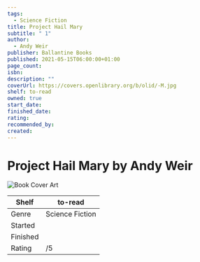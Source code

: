 ```yaml
---
tags:
  - Science Fiction
title: Project Hail Mary
subtitle: " 1"
author:
  - Andy Weir
publisher: Ballantine Books
published: 2021-05-15T06:00:00+01:00
page_count: 
isbn: 
description: ""
coverUrl: https://covers.openlibrary.org/b/olid/-M.jpg
shelf: to-read
owned: true
start_date: 
finished_date: 
rating: 
recommended_by: 
created: 
---
```


# Project Hail Mary by Andy Weir

![Book Cover Art](https://covers.openlibrary.org/b/olid/-M.jpg)

| Shelf | to-read |
| --- | --- |
| Genre | Science Fiction |
| Started |  |
| Finished |  |
| Rating | /5 |


